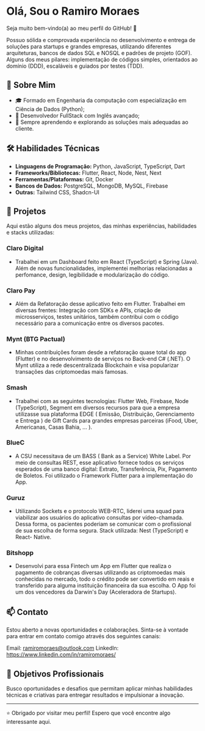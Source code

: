 # Olá, Sou o Ramiro Moraes 
Seja muito bem-vindo(a) ao meu perfil do GitHub! 👋

Possuo sólida e comprovada experiência no desenvolvimento e entrega de soluções para startups e grandes empresas, utilizando diferentes arquiteturas, bancos de dados SQL e NOSQL e padrões de projeto (GOF). Alguns dos meus pilares: implementação de códigos simples, orientados ao domínio (DDD), escaláveis e guiados por testes (TDD). 

## 🚀 Sobre Mim

- 🎓 Formado em Engenharia da computação com especialização em Ciência de Dados (Python);
- 💼 Desenvolvedor FullStack com Inglês avançado;
- 🌱 Sempre aprendendo e explorando as soluções mais adequadas ao cliente.
  
## 🛠 Habilidades Técnicas

- **Linguagens de Programação:** Python, JavaScript, TypeScript, Dart
- **Frameworks/Bibliotecas:**  Flutter, React, Node, Nest, Next
- **Ferramentas/Plataformas:** Git, Docker 
- **Bancos de Dados:** PostgreSQL, MongoDB, MySQL, Firebase
- **Outras:** Tailwind CSS, Shadcn-UI    

## 🌟 Projetos 

Aqui estão alguns dos meus projetos, das minhas experiências, habilidades e stacks utilizadas:

###  Claro Digital 
- Trabalhei em um  Dashboard feito
 em React (TypeScript) e Spring (Java).
 Além  de novas funcionalidades,
 implementei melhorias relacionadas
 a perfomance, design, legibilidade e
 modularização do código.

### Claro Pay
- Além da Refatoração desse aplicativo feito em
 Flutter. Trabalhei em diversas frentes:
 Integração com SDKs e APIs, criação
 de microsserviços, testes unitários,
 também contribui com o código
 necessário para a comunicação
 entre os diversos pacotes.

 ### Mynt (BTG Pactual)
-  Minhas contribuições foram desde a
 refatoração quase total do app
 (Flutter) e no desenvolvimento de
 serviços no Back-end C# (.NET). O
 Mynt utiliza a rede descentralizada
 Blockchain e visa popularizar
 transações das criptomoedas mais
 famosas.

 ### Smash
-  Trabalhei com as
 seguintes tecnologias: Flutter Web,
 Firebase, Node (TypeScript),
 Segment em diversos recursos
 para que a empresa utilizasse sua plataforma
 EDGE ( Emissão, Distribuição,
 Gerenciamento e Entrega ) de Gift
 Cards para grandes empresas
 parceiras (iFood, Uber, Americanas,
 Casas Bahia, ... ).

### BlueC
-  A CSU necessitava de um 
 BASS ( Bank as a Service) White
 Label. Por meio de consultas REST,
 esse aplicativo fornece todos os
 serviços esperados de uma banco
 digital: Extrato, Transferência, Pix,
 Pagamento de Boletos. Foi utilizado o
 Framework Flutter para a
 implementação do App.

### Guruz
-  Utilizando Sockets e o protocolo
 WEB-RTC, liderei uma squad para
 viabilizar aos usuários do aplicativo
 consultas por vídeo-chamada.
 Dessa forma, os pacientes poderiam
 se comunicar com o profissional de
 sua escolha de forma segura. Stack
 utilizada: Nest (TypeScript) e React-
 Native.

### Bitshopp
-  Desenvolvi para essa Fintech um
 App em Flutter que realiza o
 pagamento de cobranças diversas
 utilizando as criptomoedas mais
 conhecidas no mercado, todo o
 crédito pode ser convertido em reais
 e transferido para alguma instituição
 financeira da sua escolha. O App foi
 um dos vencedores da Darwin's Day
 (Aceleradora de Startups).

## 📫 Contato

Estou aberto a novas oportunidades e colaborações. Sinta-se à vontade para entrar em contato comigo através dos seguintes canais:

Email: ramiromoraes@outlook.com
LinkedIn: https://www.linkedin.com/in/ramiromoraes/

## 🎯 Objetivos Profissionais

Busco oportunidades e desafios que permitam aplicar minhas habilidades 
técnicas e criativas para entregar resultados e impulsionar a inovação. 

---

⭐️ Obrigado por visitar meu perfil! Espero que você encontre algo interessante aqui.
